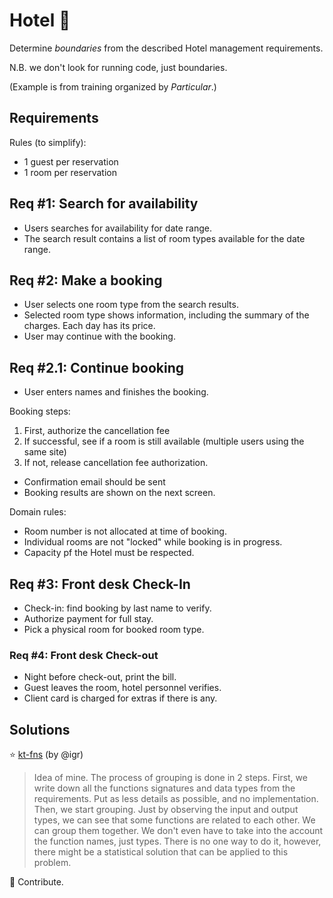 # Hotel 🏨

Determine _boundaries_ from the described Hotel management requirements.

N.B. we don't look for running code, just boundaries.

(Example is from training organized by _Particular_.)

## Requirements

Rules (to simplify):

+ 1 guest per reservation
+ 1 room per reservation

## Req #1: Search for availability

+ Users searches for availability for date range.
+ The search result contains a list of room types available for the date range.

## Req #2: Make a booking

+ User selects one room type from the search results.
+ Selected room type shows information, including the summary of the charges. Each day has its price.
+ User may continue with the booking.

## Req #2.1: Continue booking

+ User enters names and finishes the booking.

Booking steps:

1. First, authorize the cancellation fee
2. If successful, see if a room is still available (multiple users using the same site)
3. If not, release cancellation fee authorization.

+ Confirmation email should be sent
+ Booking results are shown on the next screen.

Domain rules:

+ Room number is not allocated at time of booking.
+ Individual rooms are not "locked" while booking is in progress.
+ Capacity pf the Hotel must be respected.

## Req #3: Front desk Check-In

+ Check-in: find booking by last name to verify.
+ Authorize payment for full stay.
+ Pick a physical room for booked room type.

### Req #4: Front desk Check-out

+ Night before check-out, print the bill.
+ Guest leaves the room, hotel personnel verifies.
+ Client card is charged for extras if there is any.

## Solutions

⭐️ [kt-fns](kt-fns) (by @igr)

> Idea of mine. The process of grouping is done in 2 steps. First, we write down all the functions signatures and data types from the requirements. Put as less details as possible, and no implementation. Then, we start grouping. Just by observing the input and output types, we can see that some functions are related to each other. We can group them together. We don't even have to take into the account the function names, just types. There is no one way to do it, however, there might be a statistical solution that can be applied to this problem.

🧧 Contribute.